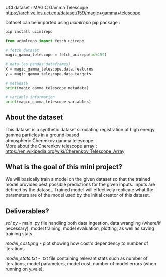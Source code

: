 UCI dataset : MAGIC Gamma Telescope  
https://archive.ics.uci.edu/dataset/159/magic+gamma+telescope  
  
Dataset can be imported using *ucimlrepo* pip package :  
```python
pip install ucimlrepo  
  
from ucimlrepo import fetch_ucirepo  
  
# fetch dataset  
magic_gamma_telescope = fetch_ucirepo(id=159)  
  
# data (as pandas dataframes)  
X = magic_gamma_telescope.data.features  
y = magic_gamma_telescope.data.targets  
  
# metadata  
print(magic_gamma_telescope.metadata)  
  
# variable information  
print(magic_gamma_telescope.variables)  
```  
  
## About the dataset  
This dataset is a synthetic dataset simulating registration of high energy gamma particles in a ground-based  
atmospheric Cherenkov gamma telescope.  
More about the Cherenkov telescope array : https://en.wikipedia.org/wiki/Cherenkov_Telescope_Array  
  
## What is the goal of this mini project?  
We will basically train a model on the given dataset so that the trained model provides best possible predictions for the given inputs.
Inputs are defined by the dataset.
Trained model will effectively replicate what the parameters are of the model used by the initial creator of this dataset.  
  
## Deliverables?  
*sol.py* - main .py file handling both data ingestion, data wrangling (where/if necessary), model training, model evaluation, plotting, as well as saving training stats.  
  
*model_cost.png* - plot showing how cost's dependency to number of iterations  
  
*model_stats.txt* - .txt file containing relevant stats such as number of iterations, model parameters, model cost, number of model errors (when running on y_vals).  
